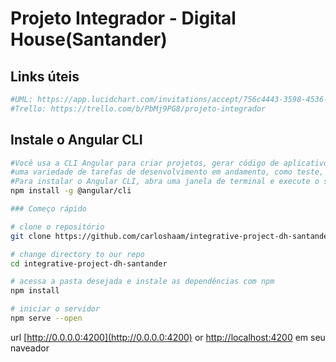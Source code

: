 # Projeto Integrador - Digital House(Santander)

## Links úteis
```bash
#UML: https://app.lucidchart.com/invitations/accept/756c4443-3598-4536-b239-ea2fd8e3d0e0
#Trello: https://trello.com/b/PbMj9PG8/projeto-integrador
```

## Instale o Angular CLI

```bash
#Você usa a CLI Angular para criar projetos, gerar código de aplicativo e biblioteca e executar
#uma variedade de tarefas de desenvolvimento em andamento, como teste, empacotamento e implantação.
#Para instalar o Angular CLI, abra uma janela de terminal e execute o seguinte comando:
npm install -g @angular/cli

### Começo rápido

# clone o repositório
git clone https://github.com/carloshaam/integrative-project-dh-santander.git

# change directory to our repo
cd integrative-project-dh-santander

# acessa a pasta desejada e instale as dependências com npm
npm install

# iniciar o servidor
npm serve --open
```
url [http://0.0.0.0:4200](http://0.0.0.0:4200) or [http://localhost:4200](http://localhost:4200) em seu naveador

